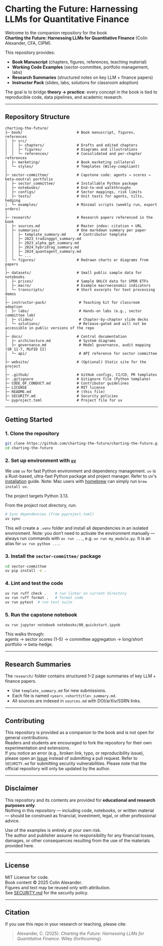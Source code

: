 # Charting the Future: Harnessing LLMs for Quantitative Finance

Welcome to the companion repository for the book  
**Charting the Future: Harnessing LLMs for Quantitative Finance** (Colin Alexander, CFA, CIPM).

This repository provides:
- **Book Manuscript** (chapters, figures, references, teaching material)  
- **Working Code Examples** (sector-committee, portfolio management, labs)  
- **Research Summaries** (structured notes on key LLM + finance papers)  
- **Instructor Pack** (slides, labs, solutions for classroom adoption)  

The goal is to bridge **theory → practice**: every concept in the book is tied to reproducible code, data pipelines, and academic research.

---

## Repository Structure

```text
charting-the-future/
├─ book/                         # Book manuscript, figures, references
│  ├─ src/
│  │  ├─ chapters/               # Drafts and edited chapters
│  │  ├─ figures/                # Diagrams and illustrations
│  │  └─ references/             # Consolidated and per-chapter references
│  ├─ marketing/                 # Book marketing collateral
│  └─ styles/                    # Templates (Wiley-compliant)
│
├─ sector-committee/             # Capstone code: agents → scores → beta-neutral portfolio
│  ├─ sector_committee/          # Installable Python package
│  ├─ notebooks/                 # End-to-end walkthroughs
│  ├─ configs/                   # Sector mappings, risk limits
│  ├─ tests/                     # Unit tests for agents, tilts, hedging
│  └─ examples/                  # Minimal scripts (weekly run, export orders)
│
├─ research/                     # Research papers referenced in the book
│  ├─ sources.md                 # Master index: citation + URL
│  ├─ summaries/                 # One markdown summary per paper
│  │  ├─ template_summary.md      # Contributor template
│  │  ├─ 2023_tradinggpt_summary.md
│  │  ├─ 2023_alpha_gpt_summary.md
│  │  ├─ 2024_hybridrag_summary.md
│  │  ├─ 2024_quantagent_summary.md
│  │  └─ ...
│  └─ figures/                   # Redrawn charts or diagrams from papers
│
├─ datasets/                     # Small public sample data for notebooks
│  ├─ prices/                    # Sample OHLCV data for SPDR ETFs
│  ├─ macro/                     # Example macroeconomic indicators
│  └─ transcripts/               # Short excerpts for text processing demos
│
├─ instructor-pack/               # Teaching kit for classroom adoption
│  ├─ labs/                       # Hands-on labs (e.g., sector committee lab)
│  ├─ slides/                     # Chapter-by-chapter slide decks
│  └─ solutions/                  # Release-gated and will not be accessible in public versions of the repo
│
├─ docs/                         # Central documentation
│  ├─ architecture.md             # System diagrams
│  ├─ governance.md               # Model governance, audit mapping (SR 11-7, MiFID II)
│  └─ api/                        # API reference for sector committee
│
├─ website/                      # (Optional) Static site for the project
│
├─ .github/                      # GitHub configs, CI/CD, PR templates
├─ .gitignore                    # Gitignore file (Python template)
├─ CODE_OF_CONDUCT.md            # Contributor guidelines
├─ LICENSE                       # MIT license
├─ README.md                     # (this file)
├─ SECURITY.md                   # Security policies
└─ pyproject.toml                # Project file for uv
```

---

## Getting Started

### 1. Clone the repository
```bash
git clone https://github.com/charting-the-future/charting-the-future.git
cd charting-the-future
```

### 2. Set up environment with [`uv`](https://docs.astral.sh/uv/)

We use `uv` for fast Python environment and dependency management. `uv` is a Rust-based, ultra-fast Python package and project manager. Refer to uv's [installation](https://docs.astral.sh/uv/getting-started/installation/) guide.
Note: Mac users with [homebrew](https://brew.sh/) can simply run `brew install uv`.

The project targets Python 3.13.

From the project root directory, run:
```bash
# Sync dependencies (from pyproject.toml)
uv sync
```

This will create a `.venv` folder and install all dependencies in an isolated environment. 
Note: you don’t need to activate the environment manually — always run commands with `uv run ...`, e.g. `uv run my_module.py`.  It is an alias for `uv run python ...`.

### 3. Install the `sector-committee/` package
```bash
cd sector-committee
uv pip install -e .
```

### 4. Lint and test the code
```bash
uv run ruff check .    # run linter on current directory
uv run ruff format .   # format code
uv run pytest  # run test suite
```

### 5. Run the capstone notebook
```bash
uv run jupyter notebook notebooks/00_quickstart.ipynb
```

This walks through:  
agents → sector scores (1–5) → committee aggregation → long/short portfolio → beta-hedge.

---

## Research Summaries

The `research/` folder contains structured 1–2 page summaries of key LLM + finance papers.  
- Use `template_summary.md` for new submissions.  
- Each file is named `<year>_<shorttitle>_summary.md`.  
- All sources are indexed in `sources.md` with DOI/arXiv/SSRN links.

---

## Contributing

This repository is provided as a companion to the book and is not open for general contributions.  
Readers and students are encouraged to fork the repository for their own experimentation and extensions.  
If you notice an error (e.g., broken link, typo, or reproducibility issue), please open an [Issue](https://github.com/charting-the-future/charting-the-future/issues) instead of submitting a pull request.  Refer to `SECURITY.md` for submitting security vulnerabilities.
Please note that the official repository will only be updated by the author.

---

## Disclaimer

This repository and its contents are provided for **educational and research purposes only**.  
Nothing in this repository — including code, notebooks, or written material — should be construed as financial, investment, legal, or other professional advice.  

Use of the examples is entirely at your own risk.  
The author and publisher assume no responsibility for any financial losses, damages, or other consequences resulting from the use of the materials provided here.

---

## License

MIT License for code.  
Book content © 2025 Colin Alexander.  
Figures and text may be reused only with attribution.  
See [SECURITY.md](SECURITY.md) for the security policy.

---

## Citation

If you use this repo in your research or teaching, please cite:

> Alexander, C. (2025). *Charting the Future: Harnessing LLMs for Quantitative Finance*. Wiley (forthcoming).  
